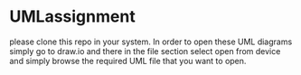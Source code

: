 # UMLassignment

please clone this repo in your system.
In order to open these UML diagrams simply go to draw.io and there in the file section select open from device and simply browse the required UML file that you want to open.
